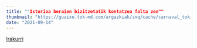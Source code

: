 ```yaml
---
title: ""Istorioa beraien bizitzetatik kontatzea falta zen""
thumbnail: "https://guaixe.tok-md.com/argazkiak/zxq/cache/carnaval_tokikom_735x413.png"
date: "2021-09-14"
---
```

[Irakurri](https://guaixe.eus/altsasu/1631521334116-istorioa-beraien-bizitzetatik-kontatzea-falta-zen)
